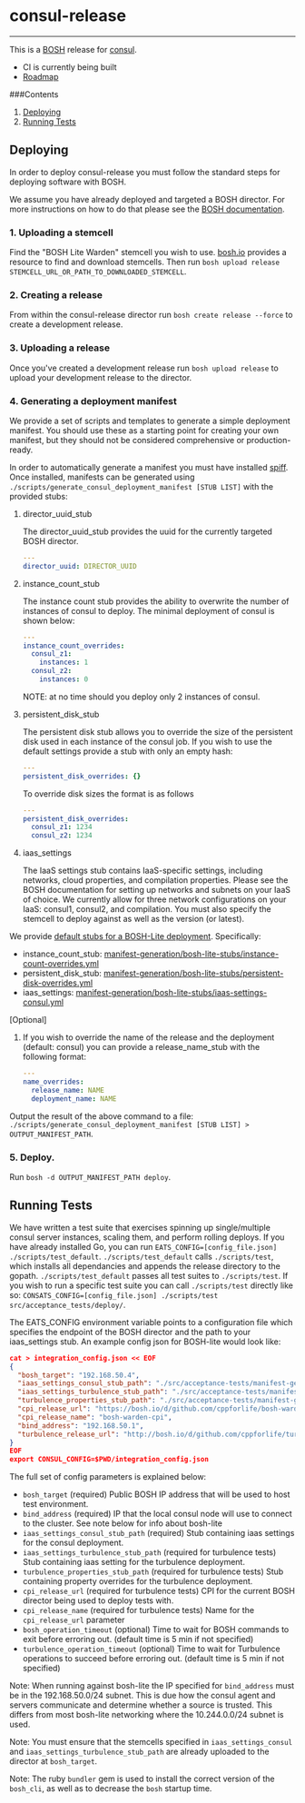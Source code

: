 # consul-release
---

This is a [BOSH](http://bosh.io) release for [consul](https://github.com/hashicorp/consul).

* CI is currently being built
* [Roadmap](https://www.pivotaltracker.com/n/projects/1382120)

###Contents

1. [Deploying](#deploying)
2. [Running Tests](#running-tests)

## Deploying

In order to deploy consul-release you must follow the standard steps for deploying software with BOSH.

We assume you have already deployed and targeted a BOSH director. For more instructions on how to do that please see the [BOSH documentation](http://bosh.io/docs).

### 1. Uploading a stemcell

Find the "BOSH Lite Warden" stemcell you wish to use. [bosh.io](https://bosh.io/stemcells) provides a resource to find and download stemcells.  Then run `bosh upload release STEMCELL_URL_OR_PATH_TO_DOWNLOADED_STEMCELL`.

### 2. Creating a release

From within the consul-release director run `bosh create release --force` to create a development release.

### 3. Uploading a release

Once you've created a development release run `bosh upload release` to upload your development release to the director.

### 4. Generating a deployment manifest

We provide a set of scripts and templates to generate a simple deployment manifest. You should use these as a starting point for creating your own manifest, but they should not be considered comprehensive or production-ready.

In order to automatically generate a manifest you must have installed [spiff](https://github.com/cloudfoundry-incubator/spiff).  Once installed, manifests can be generated using `./scripts/generate_consul_deployment_manifest [STUB LIST]` with the provided stubs:

1. director_uuid_stub
	
	The director_uuid_stub provides the uuid for the currently targeted BOSH director.
	```yaml
	---
	director_uuid: DIRECTOR_UUID
	```
2. instance_count_stub

	The instance count stub provides the ability to overwrite the number of instances of consul to deploy. The minimal deployment of consul is shown below:
	```yaml
	---
	instance_count_overrides:
	  consul_z1:
	    instances: 1
	  consul_z2:
	    instances: 0
	```

	NOTE: at no time should you deploy only 2 instances of consul.
3. persistent_disk_stub

	The persistent disk stub allows you to override the size of the persistent disk used in each instance of the consul job. If you wish to use the default settings provide a stub with only an empty hash:
	```yaml
	---
	persistent_disk_overrides: {}
	```
	
	To override disk sizes the format is as follows
	```yaml
	---
	persistent_disk_overrides:
	  consul_z1: 1234
	  consul_z2: 1234	
	```
	
4. iaas_settings

	The IaaS settings stub contains IaaS-specific settings, including networks, cloud properties, and compilation properties. Please see the BOSH documentation for setting up networks and subnets on your IaaS of choice. We currently allow for three network configurations on your IaaS: consul1, consul2, and compilation. You must also specify the stemcell to deploy against as well as the version (or latest).
	
We provide [default stubs for a BOSH-Lite deployment](https://github.com/cloudfoundry-incubator/consul-release/blob/master/manifest-generation/bosh-lite-stubs).  Specifically:

* instance_count_stub: [manifest-generation/bosh-lite-stubs/instance-count-overrides.yml](manifest-generation/bosh-lite-stubs/instance-count-overrides.yml)
* persistent_disk_stub: [manifest-generation/bosh-lite-stubs/persistent-disk-overrides.yml](manifest-generation/bosh-lite-stubs/persistent-disk-overrides.yml)
* iaas_settings: [manifest-generation/bosh-lite-stubs/iaas-settings-consul.yml](manifest-generation/bosh-lite-stubs/iaas-settings-consul.yml)

[Optional]

1. If you wish to override the name of the release and the deployment (default: consul) you can provide a release_name_stub with the following format:
	
	```yaml
	---
	name_overrides:
	  release_name: NAME
	  deployment_name: NAME
	```

Output the result of the above command to a file: `./scripts/generate_consul_deployment_manifest [STUB LIST] > OUTPUT_MANIFEST_PATH`.

### 5. Deploy.

Run `bosh -d OUTPUT_MANIFEST_PATH deploy`.

## Running Tests

We have written a test suite that exercises spinning up single/multiple consul server instances, scaling them,
and perform rolling deploys. If you have already installed Go, you can run `EATS_CONFIG=[config_file.json] ./scripts/test_default`.
`./scripts/test_default` calls `./scripts/test`, which installs all dependancies and appends the release directory
to the gopath. `./scripts/test_default` passes all test suites to `./scripts/test`. If you wish to run a specific test suite
you can call `./scripts/test` directly like so: `CONSATS_CONFIG=[config_file.json] ./scripts/test src/acceptance_tests/deploy/`.

The EATS_CONFIG environment variable points to a configuration file which specifies the endpoint of the BOSH
director and the path to your iaas_settings stub. An example config json for BOSH-lite would look like:

```json
cat > integration_config.json << EOF
{
  "bosh_target": "192.168.50.4",
  "iaas_settings_consul_stub_path": "./src/acceptance-tests/manifest-generation/bosh-lite-stubs/iaas-settings-consul.yml",
  "iaas_settings_turbulence_stub_path": "./src/acceptance-tests/manifest-generation/bosh-lite-stubs/iaas-settings-turbulence.yml",
  "turbulence_properties_stub_path": "./src/acceptance-tests/manifest-generation/bosh-lite-stubs/turbulence/property-overrides.yml",
  "cpi_release_url": "https://bosh.io/d/github.com/cppforlife/bosh-warden-cpi-release?v=21",
  "cpi_release_name": "bosh-warden-cpi",
  "bind_address": "192.168.50.1",
  "turbulence_release_url": "http://bosh.io/d/github.com/cppforlife/turbulence-release?v=0.4"
}
EOF
export CONSUL_CONFIG=$PWD/integration_config.json
```

The full set of config parameters is explained below:
* `bosh_target` (required) Public BOSH IP address that will be used to host test environment.
* `bind_address` (required) IP that the local consul node will use to connect to the cluster. See note below for info about bosh-lite
* `iaas_settings_consul_stub_path` (required) Stub containing iaas settings for the consul deployment.
* `iaas_settings_turbulence_stub_path` (required for turbulence tests) Stub containing iaas setting for the turbulence deployment.
* `turbulence_properties_stub_path` (required for turbulence tests) Stub containing property overrides for the turbulence deployment.
* `cpi_release_url` (required for turbulence tests) CPI for the current BOSH director being used to deploy tests with.
* `cpi_release_name` (required for turbulence tests) Name for the `cpi_release_url` parameter
* `bosh_operation_timeout` (optional) Time to wait for BOSH commands to exit before erroring out. (default time is 5 min if not specified)
* `turbulence_operation_timeout` (optional) Time to wait for Turbulence operations to succeed before erroring out. (default time is 5 min if not specified)

Note: When running against bosh-lite the IP specified for `bind_address` must be in the 192.168.50.0/24 subnet. This is due how the consul agent and servers communicate 
and determine whether a source is trusted. This differs from most bosh-lite networking where the 10.244.0.0/24 subnet is used.

Note: You must ensure that the stemcells specified in `iaas_settings_consul` and `iaas_settings_turbulence_stub_path` are already uploaded to the director at `bosh_target`.

Note: The ruby `bundler` gem is used to install the correct version of the `bosh_cli`, as well as to decrease the `bosh` startup time. 
